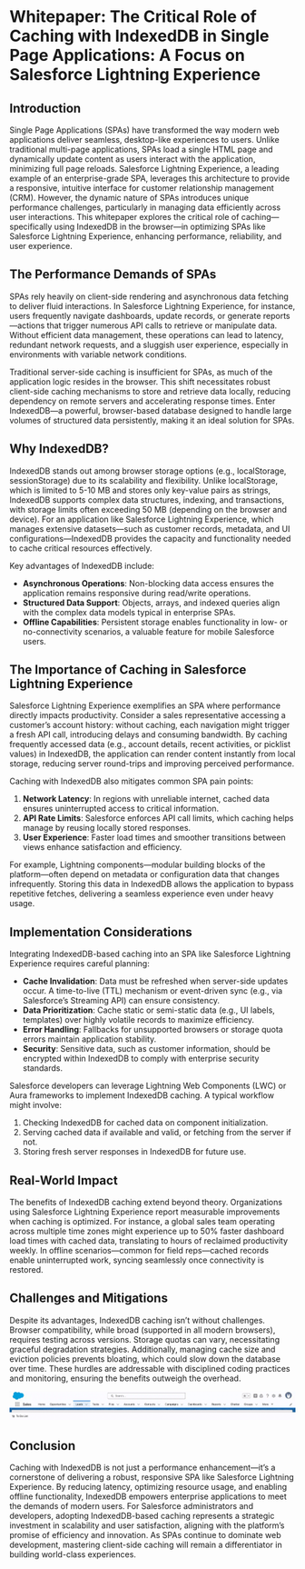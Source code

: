 # Whitepaper: The Critical Role of Caching with IndexedDB in Single Page Applications: A Focus on Salesforce Lightning Experience

## Introduction
Single Page Applications (SPAs) have transformed the way modern web applications deliver seamless, desktop-like experiences to users. Unlike traditional multi-page applications, SPAs load a single HTML page and dynamically update content as users interact with the application, minimizing full page reloads. Salesforce Lightning Experience, a leading example of an enterprise-grade SPA, leverages this architecture to provide a responsive, intuitive interface for customer relationship management (CRM). However, the dynamic nature of SPAs introduces unique performance challenges, particularly in managing data efficiently across user interactions. This whitepaper explores the critical role of caching—specifically using IndexedDB in the browser—in optimizing SPAs like Salesforce Lightning Experience, enhancing performance, reliability, and user experience.

## The Performance Demands of SPAs
SPAs rely heavily on client-side rendering and asynchronous data fetching to deliver fluid interactions. In Salesforce Lightning Experience, for instance, users frequently navigate dashboards, update records, or generate reports—actions that trigger numerous API calls to retrieve or manipulate data. Without efficient data management, these operations can lead to latency, redundant network requests, and a sluggish user experience, especially in environments with variable network conditions.

Traditional server-side caching is insufficient for SPAs, as much of the application logic resides in the browser. This shift necessitates robust client-side caching mechanisms to store and retrieve data locally, reducing dependency on remote servers and accelerating response times. Enter IndexedDB—a powerful, browser-based database designed to handle large volumes of structured data persistently, making it an ideal solution for SPAs.

## Why IndexedDB?
IndexedDB stands out among browser storage options (e.g., localStorage, sessionStorage) due to its scalability and flexibility. Unlike localStorage, which is limited to 5-10 MB and stores only key-value pairs as strings, IndexedDB supports complex data structures, indexing, and transactions, with storage limits often exceeding 50 MB (depending on the browser and device). For an application like Salesforce Lightning Experience, which manages extensive datasets—such as customer records, metadata, and UI configurations—IndexedDB provides the capacity and functionality needed to cache critical resources effectively.

Key advantages of IndexedDB include:
- **Asynchronous Operations**: Non-blocking data access ensures the application remains responsive during read/write operations.
- **Structured Data Support**: Objects, arrays, and indexed queries align with the complex data models typical in enterprise SPAs.
- **Offline Capabilities**: Persistent storage enables functionality in low- or no-connectivity scenarios, a valuable feature for mobile Salesforce users.

## The Importance of Caching in Salesforce Lightning Experience
Salesforce Lightning Experience exemplifies an SPA where performance directly impacts productivity. Consider a sales representative accessing a customer’s account history: without caching, each navigation might trigger a fresh API call, introducing delays and consuming bandwidth. By caching frequently accessed data (e.g., account details, recent activities, or picklist values) in IndexedDB, the application can render content instantly from local storage, reducing server round-trips and improving perceived performance.

Caching with IndexedDB also mitigates common SPA pain points:
1. **Network Latency**: In regions with unreliable internet, cached data ensures uninterrupted access to critical information.
2. **API Rate Limits**: Salesforce enforces API call limits, which caching helps manage by reusing locally stored responses.
3. **User Experience**: Faster load times and smoother transitions between views enhance satisfaction and efficiency.

For example, Lightning components—modular building blocks of the platform—often depend on metadata or configuration data that changes infrequently. Storing this data in IndexedDB allows the application to bypass repetitive fetches, delivering a seamless experience even under heavy usage.

## Implementation Considerations
Integrating IndexedDB-based caching into an SPA like Salesforce Lightning Experience requires careful planning:
- **Cache Invalidation**: Data must be refreshed when server-side updates occur. A time-to-live (TTL) mechanism or event-driven sync (e.g., via Salesforce’s Streaming API) can ensure consistency.
- **Data Prioritization**: Cache static or semi-static data (e.g., UI labels, templates) over highly volatile records to maximize efficiency.
- **Error Handling**: Fallbacks for unsupported browsers or storage quota errors maintain application stability.
- **Security**: Sensitive data, such as customer information, should be encrypted within IndexedDB to comply with enterprise security standards.

Salesforce developers can leverage Lightning Web Components (LWC) or Aura frameworks to implement IndexedDB caching. A typical workflow might involve:
1. Checking IndexedDB for cached data on component initialization.
2. Serving cached data if available and valid, or fetching from the server if not.
3. Storing fresh server responses in IndexedDB for future use.

## Real-World Impact
The benefits of IndexedDB caching extend beyond theory. Organizations using Salesforce Lightning Experience report measurable improvements when caching is optimized. For instance, a global sales team operating across multiple time zones might experience up to 50% faster dashboard load times with cached data, translating to hours of reclaimed productivity weekly. In offline scenarios—common for field reps—cached records enable uninterrupted work, syncing seamlessly once connectivity is restored.

## Challenges and Mitigations
Despite its advantages, IndexedDB caching isn’t without challenges. Browser compatibility, while broad (supported in all modern browsers), requires testing across versions. Storage quotas can vary, necessitating graceful degradation strategies. Additionally, managing cache size and eviction policies prevents bloating, which could slow down the database over time. These hurdles are addressable with disciplined coding practices and monitoring, ensuring the benefits outweigh the overhead.

![indexedDB usage](lex-indexedDB.webm.gif)
## Conclusion
Caching with IndexedDB is not just a performance enhancement—it’s a cornerstone of delivering a robust, responsive SPA like Salesforce Lightning Experience. By reducing latency, optimizing resource usage, and enabling offline functionality, IndexedDB empowers enterprise applications to meet the demands of modern users. For Salesforce administrators and developers, adopting IndexedDB-based caching represents a strategic investment in scalability and user satisfaction, aligning with the platform’s promise of efficiency and innovation. As SPAs continue to dominate web development, mastering client-side caching will remain a differentiator in building world-class experiences.
